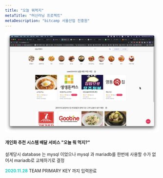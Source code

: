 ```yaml
---
title: "오늘 뭐먹지"
metaTitle: "머신러닝 프로젝트"
metaDescription: "bitcamp 서울산업 진흥원"
---
```

![main Image](todaymain.png)

#### 개인화 추천 시스템 배달 서비스 "오늘 뭐 먹지?"

설계당시 database 는 mysql 이었으나 mysql 과 mariadb를 한번에 사용할 수가 없어서 mariadb로 교체하기로 결정

__<span style="color:#1ed3c6">2020.11.28</span>__ TEAM PRIMARY KEY 까지 입력완료
